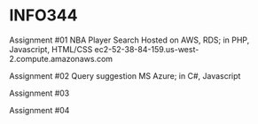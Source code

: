 # INFO344
Assignment #01
NBA Player Search 
Hosted on AWS, RDS; in PHP, Javascript, HTML/CSS
ec2-52-38-84-159.us-west-2.compute.amazonaws.com

Assignment #02
Query suggestion
MS Azure; in C#, Javascript

Assignment #03

Assignment #04
